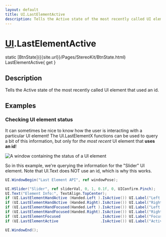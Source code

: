 ```yaml
---
layout: default
title: UI.LastElementActive
description: Tells the Active state of the most recently called UI element that used an id.
---
```

# [UI]({{site.url}}/Pages/StereoKit/UI.html).LastElementActive

<div class='signature' markdown='1'>
static [BtnState]({{site.url}}/Pages/StereoKit/BtnState.html) LastElementActive{ get }
</div>

## Description
Tells the Active state of the most recently called UI
element that used an id.


## Examples

### Checking UI element status
It can sometimes be nice to know how the user is interacting with a
particular UI element! The UI.LastElementX functions can be used to
query a bit of this information, but only for _the most recent_ UI
element that **uses an id**!

![A window containing the status of a UI element]({{site.screen_url}}/UI/LastElementAPI.jpg)

So in this example, we're querying the information for the "Slider"
UI element. Note that UI.Text does NOT use an id, which is why this
works.
```csharp
UI.WindowBegin("Last Element API", ref windowPose);

UI.HSlider("Slider", ref sliderVal, 0, 1, 0.1f, 0, UIConfirm.Pinch);
UI.Text("Element Info:", TextAlign.TopCenter);
if (UI.LastElementHandActive (Handed.Left ).IsActive()) UI.Label("Left Active");
if (UI.LastElementHandActive (Handed.Right).IsActive()) UI.Label("Right Active");
if (UI.LastElementHandFocused(Handed.Left ).IsActive()) UI.Label("Left Focused");
if (UI.LastElementHandFocused(Handed.Right).IsActive()) UI.Label("Right Focused");
if (UI.LastElementFocused                  .IsActive()) UI.Label("Focused");
if (UI.LastElementActive                   .IsActive()) UI.Label("Active");

UI.WindowEnd();
```

